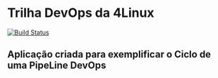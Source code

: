 # Trilha DevOps da 4Linux

<!-- Altere a Flag abaixo com sua URL do Travis -->
[![Build Status](https://travis-ci.org/JoaoV111/API-Distances-Google.svg?branch=master)](https://travis-ci.org/JoaoV111/API-Distances-Google)

## Aplicação criada para exemplificar o Ciclo de uma PipeLine DevOps


